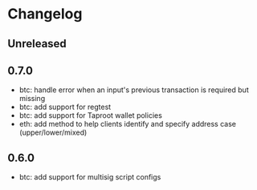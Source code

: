 # Changelog

## Unreleased

## 0.7.0
- btc: handle error when an input's previous transaction is required but missing
- btc: add support for regtest
- btc: add support for Taproot wallet policies
- eth: add method to help clients identify and specify address case (upper/lower/mixed)

## 0.6.0

- btc: add support for multisig script configs
